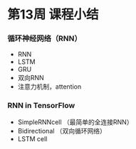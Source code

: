 # 第13周 课程小结 

### 循环神经网络（RNN）

* RNN
* LSTM
* GRU
* 双向RNN
* 注意力机制，attention

### RNN in TensorFlow

* SimpleRNNcell （最简单的全连接RNN）
* Bidirectional （双向循环网络）
* LSTM cell